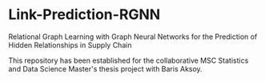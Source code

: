 # Link-Prediction-RGNN
Relational Graph Learning with Graph Neural Networks for the Prediction of Hidden Relationships in Supply Chain

This repository has been established for the collaborative MSC Statistics and Data Science Master's thesis project with Baris Aksoy.
